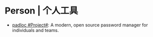 # Person | 个人工具

- [padloc #Project#](https://github.com/padloc/padloc): A modern, open source password manager for individuals and teams.
